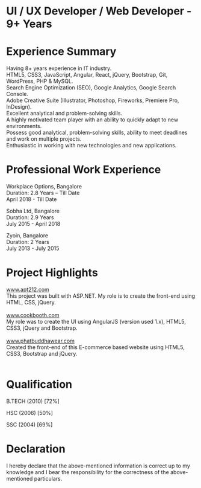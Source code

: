 # UI / UX Developer / Web Developer - 9+ Years

# Experience Summary
Having 8+ years experience in IT industry.<br/>
HTML5, CSS3, JavaScript, Angular, React, jQuery, Bootstrap, Git, WordPress, PHP & MySQL.<br/>
Search Engine Optimization (SEO), Google Analytics, Google Search Console.<br/>
Adobe Creative Suite (Illustrator, Photoshop, Fireworks, Premiere Pro, InDesign).<br/>
Excellent analytical and problem-solving skills.<br/>
A highly motivated team player with an ability to quickly adapt to new environments.<br/>
Possess good analytical, problem-solving skills, ability to meet deadlines and work on multiple projects.<br/>
Enthusiastic in working with new technologies and new applications.<br/>

# Professional Work Experience
Workplace Options, Bangalore<br/>
Duration:  2.8 Years – Till Date<br/>
April 2018 - Till Date

Sobha Ltd, Bangalore<br/>
Duration:  2.9 Years<br/>
July 2015 - April 2018

Zyoin, Bangalore<br/>
Duration:  2 Years<br/>
July 2013 - July 2015


# Project Highlights
www.apt212.com
<br/>This project was built with ASP.NET. My role is to create the front-end using HTML, CSS, jQuery.<br/><br/>
www.cookbooth.com
<br/>My role was to create the UI using AngularJS (version used 1.x), HTML5, CSS3, jQuery and Bootstrap.<br/><br/>
www.phatbuddhawear.com
<br/>Created the front-end of this E-commerce based website using HTML5, CSS3, Bootstrap and jQuery.<br/><br/>


# Qualification
B.TECH (2010) [72%]<br/>

HSC (2006) [50%]<br/>

SSC (2004) [69%]<br/>

# Declaration
I hereby declare that the above-mentioned information is correct up to my knowledge and I bear the responsibility for the correctness of the above-mentioned particulars.
